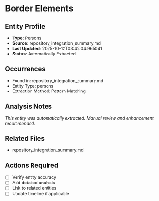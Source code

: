 # Border Elements

## Entity Profile
- **Type**: Persons
- **Source**: repository_integration_summary.md
- **Last Updated**: 2025-10-12T03:42:04.965041
- **Status**: Automatically Extracted

## Occurrences
- Found in: repository_integration_summary.md
- Entity Type: persons
- Extraction Method: Pattern Matching

## Analysis Notes
*This entity was automatically extracted. Manual review and enhancement recommended.*

## Related Files
- repository_integration_summary.md

## Actions Required
- [ ] Verify entity accuracy
- [ ] Add detailed analysis
- [ ] Link to related entities
- [ ] Update timeline if applicable
